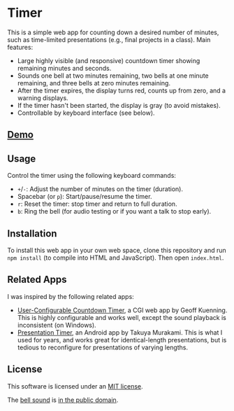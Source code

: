 # Timer

This is a simple web app for counting down a desired number of minutes,
such as time-limited presentations (e.g., final projects in a class).
Main features:

* Large highly visible (and responsive) countdown timer
  showing remaining minutes and seconds.
* Sounds one bell at two minutes remaining,
  two bells at one minute remaining,
  and three bells at zero minutes remaining.
* After the timer expires, the display turns red, counts up from zero,
  and a warning displays.
* If the timer hasn't been started, the display is gray
  (to avoid mistakes).
* Controllable by keyboard interface (see below).

## [Demo](https://erikdemaine.org/timer/)

## Usage

Control the timer using the following keyboard commands:

* `+`/`-`: Adjust the number of minutes on the timer (duration).
* Spacebar (or `p`): Start/pause/resume the timer.
* `r`: Reset the timer: stop timer and return to full duration.
* `b`: Ring the bell (for audio testing or if you want a talk to stop early).

## Installation

To install this web app in your own web space,
clone this repository and run `npm install`
(to compile into HTML and JavaScript).
Then open `index.html`.

## Related Apps

I was inspired by the following related apps:

* [User-Configurable Countdown Timer](https://www.cs.hmc.edu/~geoff/countdowntimer.html), a CGI web app by Geoff Kuenning. This is highly configurable and works well, except the sound playback is inconsistent (on Windows).
* [Presentation Timer](https://play.google.com/store/apps/details?id=org.tmurakam.presentationtimer), an Android app by Takuya Murakami. This is what I used for years, and works great for identical-length presentations, but is tedious to reconfigure for presentations of varying lengths.

## License

This software is licensed under an [MIT license](LICENSE).

The [bell sound](bell.mp3) is
[in the public domain](https://freesound.org/people/domrodrig/sounds/116779/).
